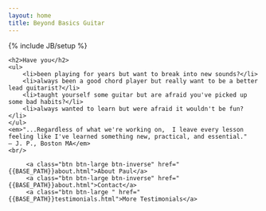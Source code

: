 ```yaml
---
layout: home
title: Beyond Basics Guitar
---
```

{% include JB/setup %}

<div class="hero-unit">

	<h2>Have you</h2>
	<ul> 
		<li>been playing for years but want to break into new sounds?</li>
		<li>always been a good chord player but really want to be a better lead guitarist?</li>
		<li>taught yourself some guitar but are afraid you've picked up some bad habits?</li>
		<li>always wanted to learn but were afraid it wouldn't be fun?</li>
	</ul>
	<em>"...Regardless of what we're working on,  I leave every lesson feeling like I've learned something new, practical, and essential."    – J. P., Boston MA</em>
	<br/>
         
         <a class="btn btn-large btn-inverse" href="{{BASE_PATH}}about.html">About Paul</a>
         <a class="btn btn-large btn-inverse" href="{{BASE_PATH}}about.html">Contact</a>
         <a class="btn btn-large " href="{{BASE_PATH}}testimonials.html">More Testimonials</a>
</div>




